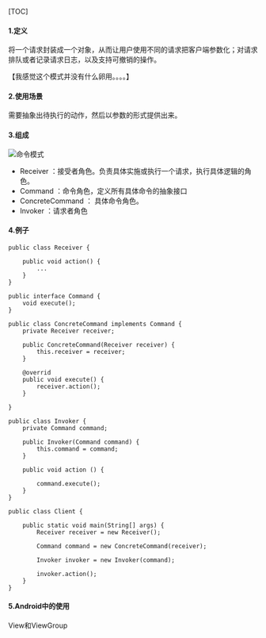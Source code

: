[TOC]


#### 1.定义


将一个请求封装成一个对象，从而让用户使用不同的请求把客户端参数化；对请求排队或者记录请求日志，以及支持可撤销的操作。


【我感觉这个模式并没有什么卵用。。。。】


#### 2.使用场景

需要抽象出待执行的动作，然后以参数的形式提供出来。


#### 3.组成

![命令模式](https://github.com/sparkfengbo/AndroidNotes/blob/master/PictureRes/SJMS/%E5%91%BD%E4%BB%A4%E6%A8%A1%E5%BC%8F.png?raw=true)


- Receiver ：接受者角色。负责具体实施或执行一个请求，执行具体逻辑的角色。
- Command ：命令角色，定义所有具体命令的抽象接口
- ConcreteCommand ： 具体命令角色。
- Invoker ：请求者角色

#### 4.例子

```
public class Receiver {
	
	public void action() {
		...
	}
}

public interface Command {
	void execute();
}

public class ConcreteCommand implements Command {
	private Receiver receiver;
	
	public ConcreteCommand(Receiver receiver) {
		this.receiver = receiver;
	}
	
	@overrid
	public void execute() {
		receiver.action();
	}

}

public class Invoker {
	private Command command;
	
	public Invoker(Command command) {
		this.command = command;
	}
	
	public void action () {
	
		command.execute();
	}
}

public class Client {

	public static void main(String[] args) {
		Receiver receiver = new Receiver();
		
		Command command = new ConcreteCommand(receiver);
		
		Invoker invoker = new Invoker(command);
		
		invoker.action();
	}
}
```

#### 5.Android中的使用

View和ViewGroup
